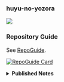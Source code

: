 ### huyu-no-yozora
![](https://github-readme-stats.vercel.app/api?username=huyu-no-yozora&count_private=true&show_icons=true&bg_color=30,e55d87,5fc3e4&title_color=ffffff&icon_color=ffffff&text_color=ffffff)

### Repository Guide
See [RepoGuide](https://github.com/huyu-no-yozora/RepoGuide).

<!-- ![Top Langs](https://github-readme-stats.vercel.app/api/top-langs/?username=huyu-no-yozora&layout=compact) -->
[![RepoGuide Card](https://github-readme-stats.vercel.app/api/pin?username=huyu-no-yozora&repo=RepoGuide&show_icons=true&bg_color=60,004e92,263e47&title_color=ffffff&icon_color=ffffff&text_color=ffffff)](https://github.com/huyu-no-yozora/RepoGuide)

<details>
  <summary><b> Published Notes </b></summary>
  
  1. [TechNotes](https://github.com/huyu-no-yozora/huyu-no-yozora/TechNotes)  
  1. [Physics](https://github.com/huyu-no-yozora/huyu-no-yozora/Physics)  
  1. [Weather](https://github.com/huyu-no-yozora/huyu-no-yozora/Weather)
</details>
